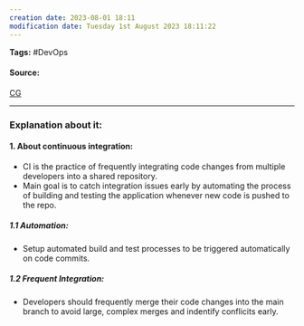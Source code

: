 ```yaml
---
creation date: 2023-08-01 18:11
modification date: Tuesday 1st August 2023 18:11:22
---
```


**Tags:** #DevOps 

#### Source:
[CG](https://chat.openai.com/share/3f3d639a-8fa9-43c8-9449-e584035233cf)

--------------------------------------

### Explanation about it:

#### 1. About continuous integration:

 * CI is the practice of frequently integrating code changes from multiple developers into a shared repository.
 * Main goal is to catch integration issues early by automating the process of building and testing the application whenever new code is pushed to the repo.

##### 1.1 Automation:
 * Setup automated build and test processes to be triggered automatically on code commits.

##### 1.2 Frequent Integration:
 * Developers should frequently merge their code changes into the main branch to avoid large, complex merges and indentify conflicits early.